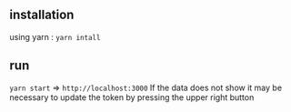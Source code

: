 ## installation

using yarn : `yarn intall`

## run

`yarn start` => `http://localhost:3000`
If the data does not show it may be necessary to update the token by pressing the upper right button
